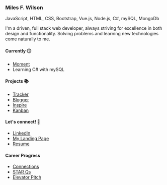 <div class="">
<h3>Miles F. Wilson</h3>
<span>JavaScript, HTML, CSS, Bootstrap, Vue.js, Node.js, C#, mySQL, MongoDb</span>
<p> 
I'm a driven, full stack web developer, always striving for excellence in both design and functionality. Solving problems and learning new technologies come naturally to me. 
</p>
<h4>
Currently 🕓
 </h4>
 <ul>
 <li><a href="https://moment-capstone.herokuapp.com">Moment</a></li>
  <li>Learning C# with mySQL</li>
  </ul>
 <h4>
Projects 📚  
 </h4>
 <ul>
 <li><a href="https://github.com/milesfwilson/bugtracker">Tracker</a></li>
 <li><a href="https://github.com/milesfwilson/vue-blogger">Blogger</a></li>
 <li><a href="https://milesfwilson.github.io/inspire/">Inspire</a></li>
 <li><a href="https://kanadabandana.herokuapp.com">Kanban</a></li>
  
  </ul>
  
  <h4>Let's connect! 📱  </h4>
<ul>
 <li><a href="https://www.linkedin.com/in/milesfwilson/">LinkedIn</a></li>
 <li><a href="https://milesfwilson.github.io/">My Landing Page</a></li>
 <li><a href="https://drive.google.com/file/d/1NB_LHV1WkgtbgEZSnZmXpHFDFy8mD9uv/view?usp=sharing">Resume</a></li>
</ul>

<h4>Career Progress </h4>
<ul>
 <li><a href="https://docs.google.com/spreadsheets/d/1ZNJTrC36kptnhfRU3DPqwQWniOUOuSG970w1_ZK2FPI/edit?usp=sharing">Connections</a></li>
 <li><a href="https://docs.google.com/document/d/19lUOPsi77VBhMCLbGc-ubzaCo11tC2VvKngG1tscPpk/edit?usp=sharing">STAR Qs</a></li>
<li><a href="https://drive.google.com/file/d/1QIJ_04ex9F9prHK1i0F2IS9W3KkkJKZd/view?usp=sharing">Elevator Pitch</a></li>
</ul>
</div>
<!--
**milesfwilson/milesfwilson** is a ✨ _special_ ✨ repository because its `README.md` (this file) appears on your GitHub profile.

Here are some ideas to get you started:

- 🔭 I’m currently working on ...
- 🌱 I’m currently learning ...
- 👯 I’m looking to collaborate on ...
- 🤔 I’m looking for help with ...
- 💬 Ask me about ...
- 📫 How to reach me: ...
- 😄 Pronouns: ...
- ⚡ Fun fact: ...
-->
